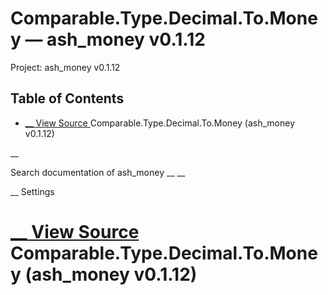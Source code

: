 # Comparable.Type.Decimal.To.Money — ash_money v0.1.12

Project: ash_money v0.1.12

## Table of Contents

- [ __ View Source ](external_link) Comparable.Type.Decimal.To.Money (ash_money v0.1.12)

__

Search documentation of ash_money __ __

__ Settings

#  [ __ View Source ](external_link) Comparable.Type.Decimal.To.Money (ash_money v0.1.12)
